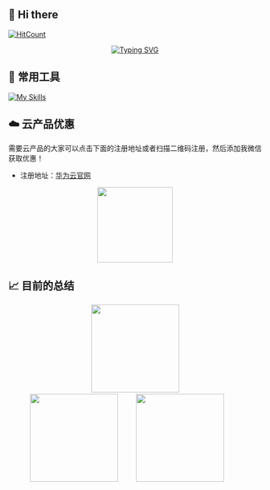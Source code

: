 ## 👋 Hi there 

[![HitCount](https://views.whatilearened.today/views/github/cunyu1943/cunyu1943.svg)](https://github.com/cunyu1943)

<div align="center">

[![Typing SVG](https://readme-typing-svg.demolab.com?font=Fira+Code&pause=1000&width=435&lines=%E4%B8%8D%E8%A6%81%E5%93%80%E6%B1%82%EF%BC%8C%E5%AD%A6%E4%BC%9A%E4%BA%89%E5%8F%96%EF%BC%9B%E8%8B%A5%E6%98%AF%E5%A6%82%E6%AD%A4%EF%BC%8C%E7%BB%88%E6%9C%89%E6%89%80%E8%8E%B7%E3%80%82)](https://git.io/typing-svg)

</div>

## 🧰 常用工具

[![My Skills](https://skillicons.dev/icons?i=java,spring,idea,mysql,redis,nginx,maven,linux,ubuntu,windows,md,git,github,gitlab,vscode,postman,eclipse&theme=dark)](https://github.com/cunyu1943)

<!-- - ✍️ 干货：[公众号：村雨遥](imgs/wechatpublic.svg)
- 📝 博客：[JavaPark](https://cunyu1943.github.io)
- 🕊️ 语雀：[数字花园](https://yuque.com/cunyu1943)
- 💌 微信：[coder_cunYu](imgs/wechat.svg) - 请备注来意 -->



## ☁️ 云产品优惠


需要云产品的大家可以点击下面的注册地址或者扫描二维码注册，然后添加我微信获取优惠！

- 注册地址：[华为云官网](https://account.huaweicloud.com/obmgr/invitation/invitation.html?bpName=000000010000000286D150A555448DB6D05E99F423FF66FC4BDA8E6671BDDEBBF4634C72DF798856277171ED818B98E14CFE647B97D33DAAF253B39519C4647D879489700428014D&inviteCode=00000001000000028EE2EC66892AB1B7D108A0B786D99A1C8015529CE8495C138D202EE5B7F97289&bindType=1&isDefault=1)

<p align="center"><img src="https://user-images.githubusercontent.com/22308895/135012798-59f9895a-c129-4cc4-9e62-8e7ba637a4ca.gif" width="150"/></p>


## 📈 目前的总结

<div align="center">
    <span>&emsp;&emsp;</span>
    <img height="175px" src="http://github-profile-summary-cards.vercel.app/api/cards/profile-details?username=cunyu1943&theme=2077" />
    <span>&emsp;&emsp;</span>
</div>
<div align="center">
    <img height="175px" src="http://github-profile-summary-cards.vercel.app/api/cards/stats?username=cunyu1943&theme=2077" />
    <span>&emsp;&emsp;</span>
    <img height="175px" src="http://github-profile-summary-cards.vercel.app/api/cards/productive-time?username=cunyu1943&theme=2077&utcOffset=8" />
    <span>&emsp;&emsp;</span>
</div>


